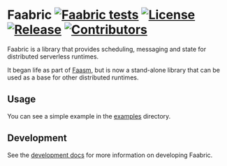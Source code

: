 # Faabric [![Faabric tests](https://github.com/faasm/faabric/workflows/Tests/badge.svg?branch=master)](https://github.com/faasm/faabric/actions) [![License](https://img.shields.io/github/license/faasm/faabric.svg)](https://github.com/faasm/faabric/blob/master/LICENSE.md) [![Release](https://img.shields.io/github/release/faasm/faabric.svg)](https://github.com/faasm/faabric/releases/) [![Contributors](https://img.shields.io/github/contributors/faasm/faabric.svg)](https://github.com/faasm/faabric/graphs/contributors/)

Faabric is a library that provides scheduling, messaging and state for
distributed serverless runtimes.

It began life as part of [Faasm](https://github.com/faasm/faasm), but is now a
stand-alone library that can be used as a base for other distributed runtimes.

## Usage

You can see a simple example in the [examples](examples) directory.

## Development

See the [development docs](docs/development.md) for more information on
developing Faabric.

